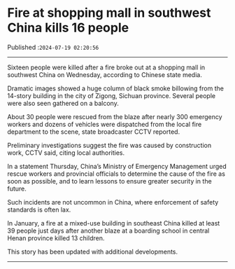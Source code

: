 # Fire at shopping mall in southwest China kills 16 people

Published :`2024-07-19 02:20:56`

---

Sixteen people were killed after a fire broke out at a shopping mall in southwest China on Wednesday, according to Chinese state media.

Dramatic images showed a huge column of black smoke billowing from the 14-story building in the city of Zigong, Sichuan province. Several people were also seen gathered on a balcony.

About 30 people were rescued from the blaze after nearly 300 emergency workers and dozens of vehicles were dispatched from the local fire department to the scene, state broadcaster CCTV reported.

Preliminary investigations suggest the fire was caused by construction work, CCTV said, citing local authorities.

In a statement Thursday, China’s Ministry of Emergency Management urged rescue workers and provincial officials to determine the cause of the fire as soon as possible, and to learn lessons to ensure greater security in the future.

Such incidents are not uncommon in China, where enforcement of safety standards is often lax.

In January, a fire at a mixed-use building in southeast China killed at least 39 people just days after another blaze at a boarding school in central Henan province killed 13 children.

This story has been updated with additional developments.

---

